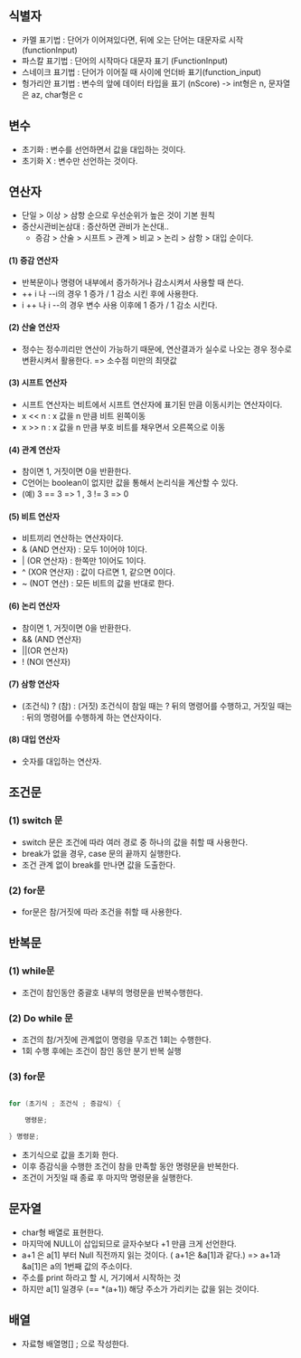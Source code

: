 ## 식별자

- 카멜 표기법 : 단어가 이어져있다면, 뒤에 오는 단어는 대문자로 시작 (functionInput)
- 파스칼 표기법 : 단어의 시작마다 대문자 표기 (FunctionInput)
- 스네이크 표기법 : 단어가 이어질 때 사이에 언더바 표기(function_input)
- 헝가리안 표기법 : 변수의 앞에 데이터 타입을 표기 (nScore)
-> int형은 n, 문자열은 az, char형은 c 

## 변수

- 초기화 : 변수를 선언하면서 값을 대입하는 것이다.
- 초기화 X : 변수만 선언하는 것이다.


## 연산자

- 단일 > 이상 > 삼항 순으로 우선순위가 높은 것이 기본 원칙
- 증산시관비논삼대 : 증산하면 관비가 논산대..
    - 증감 > 산술 > 시프트 > 관계 > 비교 > 논리 > 삼항 > 대입 순이다.

#### (1) 증감 연산자
- 반복문이나 명령어 내부에서 증가하거나 감소시켜서 사용할 때 쓴다.
- ++ i 나 --i의 경우 1 증가 / 1 감소 시킨 후에 사용한다.
- i ++ 나 i --의 경우 변수 사용 이후에 1 증가 / 1 감소 시킨다.

#### (2) 산술 연산자
- 정수는 정수끼리만 연산이 가능하기 때문에, 연산결과가 실수로 나오는 경우 정수로 변환시켜서 활용한다. => 소수점 미만의 최댓값

#### (3) 시프트 연산자
- 시프트 연산자는 비트에서 시프트 연산자에 표기된 만큼 이동시키는 연산자이다. 
- x << n : x 값을 n 만큼 비트 왼쪽이동
- x >> n : x 값을 n 만큼 부호 비트를 채우면서 오른쪽으로 이동


#### (4) 관계 연산자
- 참이면 1, 거짓이면 0을 반환한다.
- C언어는 boolean이 없지만 값을 통해서 논리식을 계산할 수 있다.
- (예) 3 == 3 => 1 , 3 != 3 => 0

#### (5) 비트 연산자
- 비트끼리 연산하는 연산자이다.
- & (AND 연산자) : 모두 1이어야 1이다.
- | (OR 연산자) : 한쪽만 1이어도 1이다.
- ^ (XOR 연산자) : 값이 다르면 1, 같으면 0이다.
- ~ (NOT 연산) : 모든 비트의 값을 반대로 한다.


#### (6) 논리 연산자
- 참이면 1, 거짓이면 0을 반환한다.
- && (AND 연산자)
- ||(OR 연산자)
- ! (NOI 연산자)

#### (7) 삼항 연산자
- (조건식) ? (참) : (거짓)
조건식이 참일 때는 ? 뒤의 명령어를 수행하고, 거짓일 때는 : 뒤의 명령어를 수행하게 하는 연산자이다.

#### (8) 대입 연산자
- 숫자를 대입하는 연산자. 


## 조건문

### (1) switch 문
- switch 문은 조건에 따라 여러 경로 중 하나의 값을 취할 때 사용한다.
- break가 없을 경우, case 문의 끝까지 실행한다.
- 조건 관계 없이 break를 만나면 값을 도출한다.
### (2) for문
- for문은 참/거짓에 따라 조건을 취할 때 사용한다.

## 반복문

### (1) while문
- 조건이 참인동안 중괄호 내부의 명령문을 반복수행한다.
### (2) Do while 문
- 조건의 참/거짓에 관계없이 명령을 무조건 1회는 수행한다.
- 1회 수행 후에는 조건이 참인 동안 분기 반복 실행

### (3) for문
```C

for (초기식 ; 조건식 ; 증감식) {

    명령문;

} 명령문;

```

- 초기식으로  값을 초기화 한다.
- 이후 증감식을 수행한 조건이 참을 만족할 동안 명령문을 반복한다.
- 조건이 거짓일 때 종료 후 마지막 명령문을 실행한다.

## 문자열

- char형 배열로 표현한다.
- 마지막에 NULL이 삽입되므로 글자수보다 +1 만큼 크게 선언한다.
- a+1 은 a[1] 부터 Null 직전까지 읽는 것이다. ( a+1은 &a[1]과 같다.) => a+1과 &a[1]은 a의 1번째 값의 주소이다. 
- 주소를 print 하라고 할 시, 거기에서 시작하는 것
- 하지만 a[1] 일경우 (== *(a+1)) 해당 주소가 가리키는 값을 읽는 것이다. 

## 배열

- 자료형 배열명[] ; 으로 작성한다.